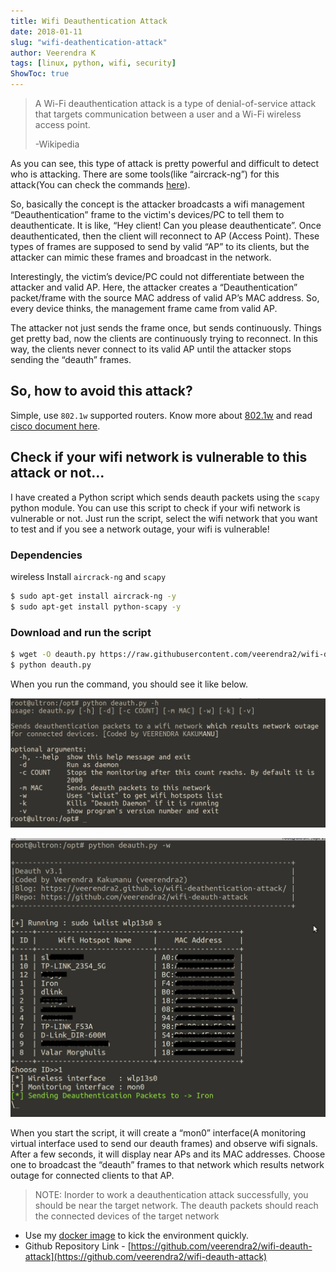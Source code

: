 ```yaml
---
title: Wifi Deauthentication Attack
date: 2018-01-11
slug: "wifi-deathentication-attack"
author: Veerendra K
tags: [linux, python, wifi, security]
ShowToc: true
---
```


>A Wi-Fi deauthentication attack is a type of denial-of-service attack that targets communication between a user and a Wi-Fi wireless access point.
>
> -Wikipedia

As you can see, this type of attack is pretty powerful and difficult  to detect who is attacking. There are some tools(like “aircrack-ng”) for this attack(You can check the commands [here](https://www.aircrack-ng.org/doku.php?id=deauthentication)).

So, basically the concept is the attacker broadcasts a wifi management “Deauthentication” frame to the victim's devices/PC to tell them to deauthenticate. It is like, “Hey client! Can you please deauthenticate”. Once  deauthenticated, then the client will reconnect to AP (Access Point). These types of frames are supposed to send by valid “AP” to its clients, but the attacker can mimic these frames and broadcast in the network.

Interestingly, the victim’s device/PC could not differentiate between the attacker and valid AP. Here, the attacker creates a “Deauthentication” packet/frame with the source MAC address of valid AP’s MAC address. So, every device thinks, the management frame came from valid AP.

The attacker not just sends the frame once, but sends continuously. Things get pretty bad, now the clients are continuously trying to reconnect. In this way, the clients never connect to its valid AP until the attacker stops sending the “deauth” frames.

## So, how to avoid this attack?

Simple, use `802.1w` supported routers. Know more about [802.1w](https://en.wikipedia.org/wiki/IEEE_802.11w-2009) and read [cisco document here](http://www.cisco.com/c/en/us/td/docs/wireless/controller/technotes/5700/software/release/ios_xe_33/11rkw_DeploymentGuide/b_802point11rkw_deployment_guide_cisco_ios_xe_release33/b_802point11rkw_deployment_guide_cisco_ios_xe_release33_chapter_0100.pdf).

## Check if your wifi network is vulnerable to this attack or not...

I have created a Python script which sends deauth packets using the `scapy` python module. You can use this script to check if your wifi network is vulnerable or not. Just run the script, select the wifi network that you want to test and if you see a network outage, your wifi is vulnerable!

### Dependencies
wireless
Install `aircrack-ng` and `scapy`
```bash
$ sudo apt-get install aircrack-ng -y
$ sudo apt-get install python-scapy -y
```

### Download and run the script

```bash
$ wget -O deauth.py https://raw.githubusercontent.com/veerendra2/wifi-deauth-attack/master/deauth.py
$ python deauth.py
```

When you run the command, you should see it like below.

![Help](/static_content/images/blog-image1.jpg)

![Command Run](/static_content/images/blog-image2.jpg)

When you start the script, it will create a “mon0” interface(A monitoring virtual interface used to send our deauth frames) and observe wifi signals. After a few seconds, it will display near APs and its MAC addresses. Choose one to broadcast the “deauth” frames to that network which results network outage for connected clients to that AP.

> NOTE: Inorder to work a deauthentication attack successfully, you should be near the target network. The deauth packets should reach the connected devices of the target network


* Use my [docker image](https://github.com/veerendra2/wifi-sniffer) to kick the environment quickly.
* Github Repository Link - [https://github.com/veerendra2/wifi-deauth-attack](https://github.com/veerendra2/wifi-deauth-attack)




